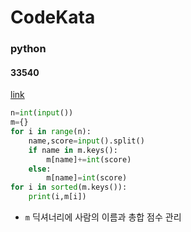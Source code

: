 # CodeKata
### python
#### 33540
[link](https://www.acmicpc.net/problem/33540)

```python
n=int(input())
m={}
for i in range(n):
    name,score=input().split()
    if name in m.keys():
        m[name]+=int(score)
    else: 
        m[name]=int(score)
for i in sorted(m.keys()):
    print(i,m[i])
```
- `m` 딕셔너리에 사람의 이름과 총합 점수 관리